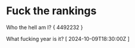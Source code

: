 # Fuck the rankings

Who the hell am I?
{ 4492232 }

What fucking year is it?
[ 2024-10-09T18:30:00Z ]
